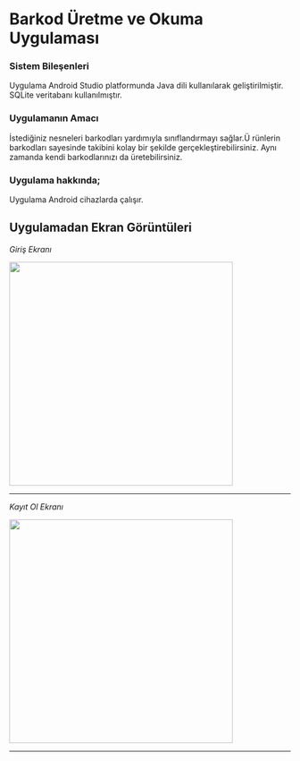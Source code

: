 # Barkod Üretme ve Okuma Uygulaması

### Sistem Bileşenleri

Uygulama Android Studio platformunda Java dili kullanılarak geliştirilmiştir. SQLite veritabanı kullanılmıştır.

### Uygulamanın Amacı

İstediğiniz nesneleri barkodları yardımıyla sınıflandırmayı sağlar.Ü rünlerin barkodları sayesinde takibini kolay bir şekilde gerçekleştirebilirsiniz. Aynı zamanda kendi barkodlarınızı da üretebilirsiniz.

### Uygulama hakkında;

Uygulama Android cihazlarda çalışır. 

## Uygulamadan Ekran Görüntüleri

*Giriş Ekranı*

<img height="400" src="https://imgyukle.com/f/2022/03/09/EiMQrM.png" />

-------------------------------------------

*Kayıt Ol Ekranı*

<img height="400" src="https://imgyukle.com/f/2022/03/09/EiMdsI.png" />

-------------------------------------------
